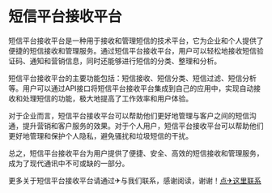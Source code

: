 # 短信平台接收平台

短信平台接收平台是一种用于接收和管理短信的技术平台，它为企业和个人提供了便捷的短信接收和管理服务。通过短信平台接收平台，用户可以轻松地接收短信验证码、通知和营销信息，同时还能够进行短信的分类、整理和分析。

短信平台接收平台的主要功能包括：短信接收、短信分类、短信过滤、短信分析等。用户可以通过API接口将短信平台接收平台集成到自己的应用中，实现自动接收和处理短信的功能，极大地提高了工作效率和用户体验。

对于企业而言，短信平台接收平台可以帮助他们更好地管理与客户之间的短信沟通，提升营销和客户服务的效果。对于个人用户，短信平台接收平台可以帮助他们更好地管理和保护个人隐私，避免骚扰和垃圾短信的干扰。

总之，短信平台接收平台为用户提供了便捷、安全、高效的短信接收和管理服务，成为了现代通讯中不可或缺的一部分。

更多关于短信平台接收平台请通过✈与我们联系，感谢阅读，谢谢！[点✈这里联系](https://sms.k02.cc)